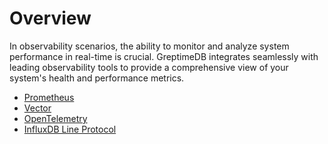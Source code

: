 # Overview

In observability scenarios,
the ability to monitor and analyze system performance in real-time is crucial.
GreptimeDB integrates seamlessly with leading observability tools to provide a comprehensive view of your system's health and performance metrics. 

- [Prometheus](prometheus.md)
- [Vector](vector.md)
- [OpenTelemetry](opentelemetry.md)
- [InfluxDB Line Protocol](influxdb-line-protocol.md)

